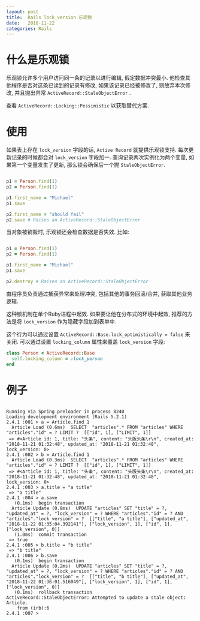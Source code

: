 ```yaml
---
layout: post
title:  Rails lock_version 乐观锁  
date:   2018-11-22
categories: Rails
---
```


# 什么是乐观锁

乐观锁允许多个用户访问同一条的记录以进行编辑, 假定数据冲突最小. 
他检查其他程序是否对这条已读到的记录有修改, 如果该记录已经被修改了, 则放弃本次修改, 并且抛出异常 `ActiveRecord::StaleObjectError` .

查看 `ActiveRecord::Locking::Pessimistic` 以获取替代方案.

# 使用

如果表上存在 `lock_version` 字段的话, `Active Record` 就提供乐观锁支持.
每次更新记录的时候都会对 `lock_version` 字段加一.
查询记录两次实例化为两个变量, 如果第一个变量发生了更新, 那么锁会确保后一个抛 `StaleObjectError`.

```ruby

p1 = Person.find(1)
p2 = Person.find(1)

p1.first_name = "Michael"
p1.save

p2.first_name = "should fail"
p2.save # Raises an ActiveRecord::StaleObjectError

```

当对象被销毁时, 乐观锁还会检查数据是否失效. 比如:

```ruby

p1 = Person.find(1)
p2 = Person.find(1)

p1.first_name = "Michael"
p1.save

p2.destroy # Raises an ActiveRecord::StaleObjectError

```

由程序员负责通过捕获异常来处理冲突, 包括其他的事务回滚/合并, 获取其他业务逻辑.

这种锁机制在单个Ruby进程中起效. 如果要让他在分布式的环境中起效, 推荐的方法是将 `lock_version` 作为隐藏字段加到表单中.

这个行为可以通过设置 `ActiveRecord::Base.lock_optimistically = false` 来关闭.
可以通过设置 `locking_column` 属性来覆盖 `lock_version` 字段:

```ruby
class Person < ActiveRecord::Base
  self.locking_column = :lock_person
end
```

# 例子

```console

Running via Spring preloader in process 8240
Loading development environment (Rails 5.2.1)
2.4.1 :001 > a = Article.find 1
  Article Load (0.6ms)  SELECT  "articles".* FROM "articles" WHERE "articles"."id" = ? LIMIT ?  [["id", 1], ["LIMIT", 1]]
 => #<Article id: 1, title: "头条", content: "头版头条\r\n", created_at: "2018-11-21 01:32:48", updated_at: "2018-11-21 01:32:48", lock_version: 0>
2.4.1 :002 > b = Article.find 1
  Article Load (0.3ms)  SELECT  "articles".* FROM "articles" WHERE "articles"."id" = ? LIMIT ?  [["id", 1], ["LIMIT", 1]]
 => #<Article id: 1, title: "头条", content: "头版头条\r\n", created_at: "2018-11-21 01:32:48", updated_at: "2018-11-21 01:32:48", lock_version: 0>
2.4.1 :003 > a.title = "a title"
 => "a title"
2.4.1 :004 > a.save
   (0.1ms)  begin transaction
  Article Update (0.8ms)  UPDATE "articles" SET "title" = ?, "updated_at" = ?, "lock_version" = ? WHERE "articles"."id" = ? AND "articles"."lock_version" = ?  [["title", "a title"], ["updated_at", "2018-11-22 01:35:04.392141"], ["lock_version", 1], ["id", 1], ["lock_version", 0]]
   (1.0ms)  commit transaction
 => true
2.4.1 :005 > b.title = "b title"
 => "b title"
2.4.1 :006 > b.save
   (0.1ms)  begin transaction
  Article Update (0.2ms)  UPDATE "articles" SET "title" = ?, "updated_at" = ?, "lock_version" = ? WHERE "articles"."id" = ? AND "articles"."lock_version" = ?  [["title", "b title"], ["updated_at", "2018-11-22 01:36:01.516049"], ["lock_version", 1], ["id", 1], ["lock_version", 0]]
   (0.1ms)  rollback transaction
ActiveRecord::StaleObjectError: Attempted to update a stale object: Article.
	from (irb):6
2.4.1 :007 >

```

